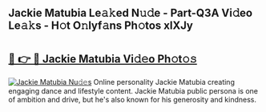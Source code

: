 ## Jackie Matubia Le𝚊𝚔ed N𝚞𝚍e - Part-Q3A Vi𝚍eo Le𝚊𝚔s - H𝚘t O𝚗lyf𝚊ns Ph𝚘tos xlXJy

# <h2><a href="http://hf7m4dn.feru.top/?c=Jackie+Matubia">🔗 👉 🔴 Jackie Matubia Vi𝚍𝚎o Ph𝚘t𝚘𝚜</a></h2>

[![Jackie Matubia Nu𝚍𝚎s](https://i.imgur.com/0TWrTi3.gif)](http://hf7m4dn.feru.top/?c=Jackie+Matubia)
Online personality Jackie Matubia creating engaging dance and lifestyle content. Jackie Matubia public persona is one of ambition and drive, but he's also known for his generosity and kindness. 
